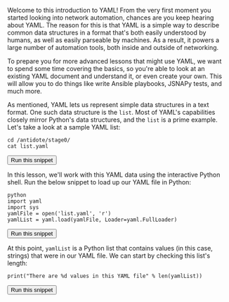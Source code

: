 Welcome to this introduction to YAML! From the very first moment you started looking into network automation, chances are you keep
hearing about YAML. The reason for this is that YAML is a simple way to describe common data structures in a format that's both
easily understood by humans, as well as easily parseable by machines. As a result, it powers a large number of automation tools,
both inside and outside of networking.

To prepare you for more advanced lessons that might use YAML, we want to spend some time covering the basics, so you're able to
look at an existing YAML document and understand it, or even create your own. This will allow you to do things like write Ansible playbooks,
JSNAPy tests, and much more.

As mentioned, YAML lets us represent simple data structures in a text format. One such data structure is the `list`. Most of YAML's capabilities
closely mirror Python's data structures, and the `list` is a prime example. Let's take a look at a sample YAML list:

```
cd /antidote/stage0/
cat list.yaml
```
<button type="button" class="btn btn-primary btn-sm" onclick="runSnippetInTab('linux1', this)">Run this snippet</button>

In this lesson, we'll work with this YAML data using the interactive Python shell. Run the below snippet to load up our YAML file in Python:

```
python
import yaml
import sys
yamlFile = open('list.yaml', 'r')
yamlList = yaml.load(yamlFile, Loader=yaml.FullLoader)
```
<button type="button" class="btn btn-primary btn-sm" onclick="runSnippetInTab('linux1', this)">Run this snippet</button>

At this point, `yamlList` is a Python list that contains values (in this case, strings) that were in our YAML file. We can start by checking this list's length:

```
print("There are %d values in this YAML file" % len(yamlList))
```
<button type="button" class="btn btn-primary btn-sm" onclick="runSnippetInTab('linux1', this)">Run this snippet</button>
